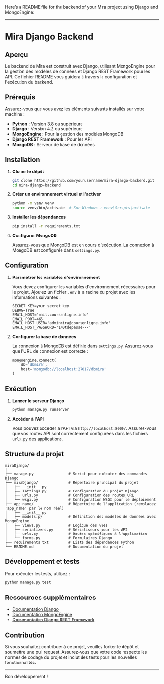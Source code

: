 Here’s a README file for the backend of your Mira project using Django and MongoEngine:

---

# Mira Django Backend

## Aperçu

Le backend de Mira est construit avec Django, utilisant MongoEngine pour la gestion des modèles de données et Django REST Framework pour les API. Ce fichier README vous guidera à travers la configuration et l'exécution du backend.

## Prérequis

Assurez-vous que vous avez les éléments suivants installés sur votre machine :
- **Python** : Version 3.8 ou supérieure
- **Django** : Version 4.2 ou supérieure
- **MongoEngine** : Pour la gestion des modèles MongoDB
- **Django REST Framework** : Pour les API
- **MongoDB** : Serveur de base de données

## Installation

1. **Cloner le dépôt**

   ```sh
   git clone https://github.com/yourusername/mira-django-backend.git
   cd mira-django-backend
   ```

2. **Créer un environnement virtuel et l'activer**

   ```sh
   python -m venv venv
   source venv/bin/activate  # Sur Windows : venv\Scripts\activate
   ```

3. **Installer les dépendances**

   ```sh
   pip install -r requirements.txt
   ```

4. **Configurer MongoDB**

   Assurez-vous que MongoDB est en cours d'exécution. La connexion à MongoDB est configurée dans `settings.py`.

## Configuration

1. **Paramétrer les variables d'environnement**

   Vous devez configurer les variables d'environnement nécessaires pour le projet. Ajoutez un fichier `.env` à la racine du projet avec les informations suivantes :

   ```env
   SECRET_KEY=your_secret_key
   DEBUG=True
   EMAIL_HOST='mail.coursenligne.info'
   EMAIL_PORT=465
   EMAIL_HOST_USER='adminmira@coursenligne.info'
   EMAIL_HOST_PASSWORD='1M0tdepasse---'
   ```

2. **Configurer la base de données**

   La connexion à MongoDB est définie dans `settings.py`. Assurez-vous que l'URL de connexion est correcte :

   ```python
   mongoengine.connect(
       db='dbmira', 
       host='mongodb://localhost:27017/dbmira'
   )
   ```

## Exécution

1. **Lancer le serveur Django**

   ```sh
   python manage.py runserver
   ```

2. **Accéder à l'API**

   Vous pouvez accéder à l'API via `http://localhost:8000/`. Assurez-vous que vos routes API sont correctement configurées dans les fichiers `urls.py` des applications.

## Structure du projet

```plaintext
miraDjango/
│
├── manage.py                # Script pour exécuter des commandes Django
├── miraDjango/              # Répertoire principal du projet
│   ├── __init__.py
│   ├── settings.py          # Configuration du projet Django
│   ├── urls.py              # Configuration des routes URL
│   └── wsgi.py              # Configuration WSGI pour le déploiement
├── app_name/                # Répertoire de l'application (remplacez 'app_name' par le nom réel)
│   ├── __init__.py
│   ├── models.py            # Définition des modèles de données avec MongoEngine
│   ├── views.py             # Logique des vues
│   ├── serializers.py       # Sérialiseurs pour les API
│   ├── urls.py              # Routes spécifiques à l'application
│   └── forms.py             # Formulaires Django
├── requirements.txt         # Liste des dépendances Python
└── README.md                # Documentation du projet
```

## Développement et tests

Pour exécuter les tests, utilisez :

```sh
python manage.py test
```

## Ressources supplémentaires

- [Documentation Django](https://docs.djangoproject.com/en/4.2/)
- [Documentation MongoEngine](https://docs.mongoengine.org/)
- [Documentation Django REST Framework](https://www.django-rest-framework.org/)

## Contribution

Si vous souhaitez contribuer à ce projet, veuillez forker le dépôt et soumettre une pull request. Assurez-vous que votre code respecte les normes de codage du projet et inclut des tests pour les nouvelles fonctionnalités.

---

Bon développement !
